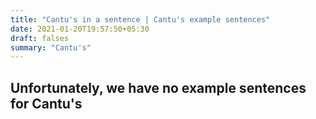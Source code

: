 ```yaml
---
title: "Cantu's in a sentence | Cantu's example sentences"
date: 2021-01-20T19:57:50+05:30
draft: falses
summary: "Cantu's"
---
```

## Unfortunately, we have no example sentences for Cantu's                 

